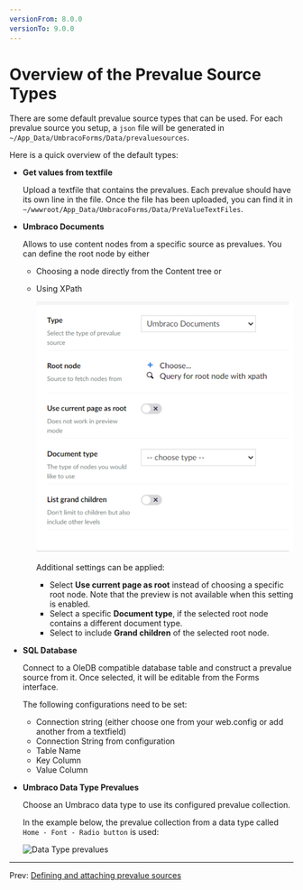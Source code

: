 ```yaml
---
versionFrom: 8.0.0
versionTo: 9.0.0
---
```


# Overview of the Prevalue Source Types

There are some default prevalue source types that can be used. For each prevalue source you setup, a `json` file will be generated in `~/App_Data/UmbracoForms/Data/prevaluesources`.

Here is a quick overview of the default types:

- **Get values from textfile**

    Upload a textfile that contains the prevalues. Each prevalue should have its own line in the file. Once the file has been uploaded, you can find it in `~/wwwroot/App_Data/UmbracoForms/Data/PreValueTextFiles`.

- **Umbraco Documents**

    Allows to use content nodes from a specific source as prevalues. You can define the root node by either

  - Choosing a node directly from the Content tree or
  - Using XPath

    ![Umbraco Documents as prevalue sources](images/umbraco-documents-v9.png)

    Additional settings can be applied:

    - Select **Use current page as root** instead of choosing a specific root node. Note that the preview is not available when this setting is enabled.
    - Select a specific **Document type**, if the selected root node contains a different document type.
    - Select to include **Grand children** of the selected root node.

- **SQL Database**

    Connect to a OleDB compatible database table and construct a prevalue source from it. Once selected, it will be editable from the Forms interface.

    The following configurations need to be set:

  - Connection string (either choose one from your web.config or add another from a textfield)
  - Connection String from configuration
  - Table Name
  - Key Column
  - Value Column

- **Umbraco Data Type Prevalues**

    Choose an Umbraco data type to use its configured prevalue collection.

    In the example below, the prevalue collection from a data type called `Home - Font - Radio button` is used:

    ![Data Type prevalues](images/datatype-prevalues.png)

---

Prev: [Defining and attaching prevalue sources](../Defining-and-Attaching-Prevaluesources/index.md)
